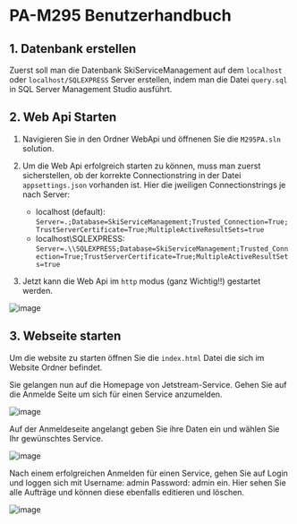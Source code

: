 # PA-M295 Benutzerhandbuch


## 1. Datenbank erstellen

Zuerst soll man die Datenbank SkiServiceManagement auf dem ```localhost``` oder ```localhost/SQLEXPRESS``` Server erstellen, indem man die Datei ```query.sql``` in SQL Server Management Studio ausführt.


## 2. Web Api Starten

1. Navigieren Sie in den Ordner WebApi und öffnenen Sie die ```M295PA.sln``` solution.
2. Um die Web Api erfolgreich starten zu können, muss man zuerst sicherstellen, ob der korrekte Connectionstring in der Datei ```appsettings.json``` vorhanden ist. Hier die jweiligen Connectionstrings je nach Server:
    
   - localhost (default): ```Server=.;Database=SkiServiceManagement;Trusted_Connection=True;TrustServerCertificate=True;MultipleActiveResultSets=true```
   - localhost\SQLEXPRESS: ```Server=.\\SQLEXPRESS;Database=SkiServiceManagement;Trusted_Connection=True;TrustServerCertificate=True;MultipleActiveResultSets=true```
     
4. Jetzt kann die Web Api im ```http``` modus (ganz Wichtig!!) gestartet werden.

![image](https://github.com/iliakalygin/PA-M295/assets/58369822/f17bd223-e293-4a56-8560-d5fa05131a10)

## 3. Webseite starten

Um die website zu starten öffnen Sie die ```index.html``` Datei die sich im Website Ordner befindet.
 
Sie gelangen nun auf die Homepage von Jetstream-Service. Gehen Sie auf die Anmelde Seite um sich für einen Service anzumelden.

 ![image](https://github.com/iliakalygin/PA-M295/assets/58369822/b8afca63-45ad-4db4-a544-fbd57f2e1406)


  Auf der Anmeldeseite angelangt geben Sie ihre Daten ein und wählen Sie Ihr gewünschtes Service.

![image](https://github.com/iliakalygin/PA-M295/assets/58369822/ea8f54c7-9255-45d4-a03b-5bae3cf7634d)


Nach einem erfolgreichen Anmelden für einen Service, gehen Sie auf Login und loggen sich mit Username: admin Password: admin ein. Hier sehen Sie alle Aufträge und können diese ebenfalls editieren und löschen.

 ![image](https://github.com/iliakalygin/PA-M295/assets/58369822/ecc7e8ee-93c0-4b28-af03-b3b6342980fd)

